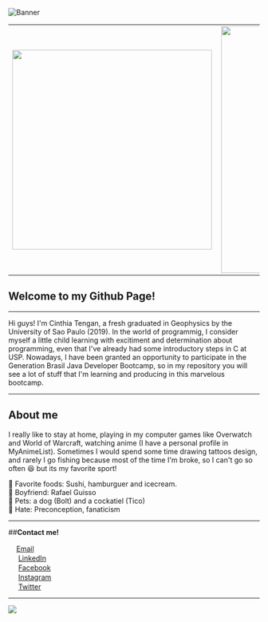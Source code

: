 ![Banner](https://live.staticflickr.com/65535/50593782396_b135b695e4_k.jpg)
<center>
<table>
    <tr>
        <td><img width="400px" align="left" src="https://github-readme-stats.vercel.app/api/top-langs/?username=cinthiatengan&hide=html&layout=compact&theme=buefy" /></td>
        <td><img width="495px" align="left" src="https://github-readme-stats.vercel.app/api?username=cinthiatengan&theme=buefy"/></td>
    </tr>   
</table>
</center>  

## **Welcome to my Github Page!**
***
Hi guys! I'm Cinthia Tengan, a fresh graduated in Geophysics by the University of Sao Paulo  (2019).
In the world of programmig, I consider myself a little child learning with excitiment and determination about programming,
even that I've already had some introductory steps in C at USP. Nowadays, I have been granted an opportunity to participate
in the Generation Brasil Java Developer Bootcamp, so in my repository you will see a lot of stuff that I'm learning and producing in this marvelous bootcamp.

***
## **About me**  

I really like to stay at home, playing in my computer games like Overwatch and World of Warcraft, watching anime (I have a personal profile in MyAnimeList). Sometimes I would spend some time drawing tattoos design, and rarely I go fishing because most of the time I'm broke, so I can't go so often :laughing: but its my favorite sport!

:fork_and_knife: Favorite foods: Sushi, hamburguer and icecream.   
:couple_with_heart: Boyfriend: Rafael Guisso  
:dog: Pets: a dog (Bolt) and a cockatiel (Tico)  
:anger: Hate: Preconception, fanaticism  

***

##**Contact me!**

<a href="mailto:cinthia.tengan@gmail.com?"><img src="https://live.staticflickr.com/65535/50597994176_19fccf96b5_m.jpg" width="16"/></a>[Email](mailto:cinthia.tengan@gmail.com)  
<a href="https://www.linkedin.com/in/cinthia-tengan-5b643093"><img src="https://live.staticflickr.com/65535/50597967152_92aba19c7e_m.jpg" width="16"></img></a> [LinkedIn](https://www.linkedin.com/in/cinthia-tengan-5b643093)      
<a href="https://www.facebook.com/cinnfox89"><img src="https://live.staticflickr.com/65535/50597961652_7754ccdd4f.jpg" width="16"></img></a> [Facebook](https://www.facebook.com/cinnfox89)    
<a href="https://www.instagram.com/cinnfox"><img src="https://live.staticflickr.com/65535/50597840461_ca2d9d782a.jpg" width="16"></img></a> [Instagram](https://www.instagram.com/cinnfox)  
<a href="https://twitter.com/CinnFox89"><img src="https://live.staticflickr.com/65535/50597840941_ff95af1ae0.jpg" width="16"></img></a> [Twitter](https://twitter.com/CinnFox89)

***

![](https://komarev.com/ghpvc/?username=cinthiatengan&color=blue&style=flat)


